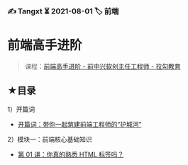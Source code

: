 ### ✍️ Tangxt ⏳ 2021-08-01 🏷️ 前端

# 前端高手进阶

> 课程：[前端高手进阶 - 前中兴软创主任工程师 - 拉勾教育](https://kaiwu.lagou.com/course/courseInfo.htm?courseId=180#/content?courseId=180&isShowSections=true)

## ★目录

1）开篇词

- [开篇词：带你一起筑建前端工程师的“护城河”](./00.md)

2）模块一：前端核心基础知识

- [第 01 讲：你真的熟悉 HTML 标签吗？](./01.md)